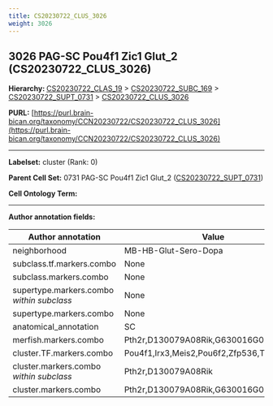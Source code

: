 ```yaml
---
title: CS20230722_CLUS_3026
weight: 3026
---
```

## 3026 PAG-SC Pou4f1 Zic1 Glut_2 (CS20230722_CLUS_3026)
<b>Hierarchy: </b>
[CS20230722_CLAS_19](../CS20230722_CLAS_19) >
[CS20230722_SUBC_169](../CS20230722_SUBC_169) >
[CS20230722_SUPT_0731](../CS20230722_SUPT_0731) >
[CS20230722_CLUS_3026](../CS20230722_CLUS_3026)

**PURL:** [https://purl.brain-bican.org/taxonomy/CCN20230722/CS20230722_CLUS_3026](https://purl.brain-bican.org/taxonomy/CCN20230722/CS20230722_CLUS_3026)

---


**Labelset:** cluster (Rank: 0)

**Parent Cell Set:** 0731 PAG-SC Pou4f1 Zic1 Glut_2 ([CS20230722_SUPT_0731](../CS20230722_SUPT_0731))



**Cell Ontology Term:** 

[MARKER GENES.]: #


---

[TRANSFERRED ANNOTATIONS.]: #


[AUTHOR ANNOTATION FIELDS.]: #


**Author annotation fields:**

| Author annotation | Value |
|-------------------|-------|
|neighborhood|MB-HB-Glut-Sero-Dopa|
|subclass.tf.markers.combo|None|
|subclass.markers.combo|None|
|supertype.markers.combo _within subclass_|None|
|supertype.markers.combo|None|
|anatomical_annotation|SC|
|merfish.markers.combo|Pth2r,D130079A08Rik,G630016G05Rik,Lhx9|
|cluster.TF.markers.combo|Pou4f1,Irx3,Meis2,Pou6f2,Zfp536,Tox3|
|cluster.markers.combo _within subclass_|Pth2r,D130079A08Rik|
|cluster.markers.combo|Pth2r,D130079A08Rik,G630016G05Rik,Lhx9|
